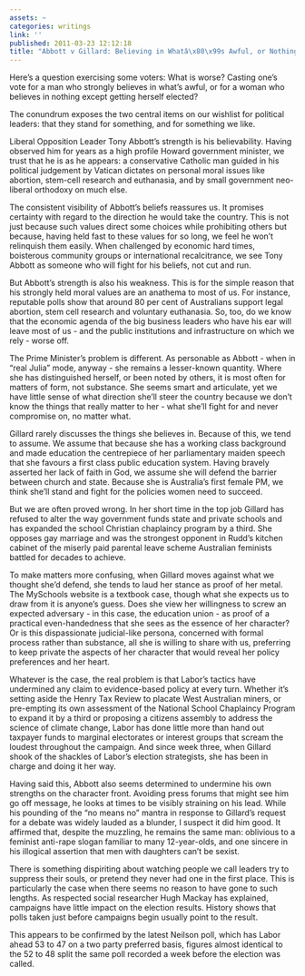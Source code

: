 ```yaml
---
assets: ~
categories: writings
link: ''
published: 2011-03-23 12:12:18
title: "Abbott v Gillard: Believing in Whatâ\x80\x99s Awful, or Nothing at All"
---
```

Here’s a question exercising some voters: What is worse? Casting one’s
vote for a man who strongly believes in what’s awful, or for a woman who
believes in nothing except getting herself elected?

The conundrum exposes the two central items on our wishlist for
political leaders: that they stand for something, and for something we
like.

Liberal Opposition Leader Tony Abbott’s strength is his believability.
Having observed him for years as a high profile Howard government
minister, we trust that he is as he appears: a conservative Catholic man
guided in his political judgement by Vatican dictates on personal moral
issues like abortion, stem-cell research and euthanasia, and by small
government neo-liberal orthodoxy on much else.

The consistent visibility of Abbott’s beliefs reassures us. It promises
certainty with regard to the direction he would take the country. This
is not just because such values direct some choices while prohibiting
others but because, having held fast to these values for so long, we
feel he won’t relinquish them easily. When challenged by economic hard
times, boisterous community groups or international recalcitrance, we
see Tony Abbott as someone who will fight for his beliefs, not cut and
run.

But Abbott’s strength is also his weakness. This is for the simple
reason that his strongly held moral values are an anathema to most of
us. For instance, reputable polls show that around 80 per cent of
Australians support legal abortion, stem cell research and voluntary
euthanasia. So, too, do we know that the economic agenda of the big
business leaders who have his ear will leave most of us - and the public
institutions and infrastructure on which we rely - worse off.

The Prime Minister’s problem is different. As personable as Abbott -
when in “real Julia” mode, anyway - she remains a lesser-known quantity.
Where she has distinguished herself, or been noted by others, it is most
often for matters of form, not substance. She seems smart and
articulate, yet we have little sense of what direction she’ll steer the
country because we don’t know the things that really matter to her -
what she’ll fight for and never compromise on, no matter what.

Gillard rarely discusses the things she believes in. Because of this, we
tend to assume. We assume that because she has a working class
background and made education the centrepiece of her parliamentary
maiden speech that she favours a first class public education system.
Having bravely asserted her lack of faith in God, we assume she will
defend the barrier between church and state. Because she is Australia’s
first female PM, we think she’ll stand and fight for the policies women
need to succeed.

But we are often proved wrong. In her short time in the top job Gillard
has refused to alter the way government funds state and private schools
and has expanded the school Christian chaplaincy program by a third. She
opposes gay marriage and was the strongest opponent in Rudd’s kitchen
cabinet of the miserly paid parental leave scheme Australian feminists
battled for decades to achieve.

To make matters more confusing, when Gillard moves against what we
thought she’d defend, she tends to laud her stance as proof of her
metal. The MySchools website is a textbook case, though what she expects
us to draw from it is anyone’s guess. Does she view her willingness to
screw an expected adversary - in this case, the education union - as
proof of a practical even-handedness that she sees as the essence of her
character? Or is this dispassionate judicial-like persona, concerned
with formal process rather than substance, all she is willing to share
with us, preferring to keep private the aspects of her character that
would reveal her policy preferences and her heart.

Whatever is the case, the real problem is that Labor’s tactics have
undermined any claim to evidence-based policy at every turn. Whether
it’s setting aside the Henry Tax Review to placate West Australian
miners, or pre-empting its own assessment of the National School
Chaplaincy Program to expand it by a third or proposing a citizens
assembly to address the science of climate change, Labor has done little
more than hand out taxpayer funds to marginal electorates or interest
groups that scream the loudest throughout the campaign. And since week
three, when Gillard shook of the shackles of Labor’s election
strategists, she has been in charge and doing it her way.

Having said this, Abbott also seems determined to undermine his own
strengths on the character front. Avoiding press forums that might see
him go off message, he looks at times to be visibly straining on his
lead. While his pounding of the “no means no” mantra in response to
Gillard’s request for a debate was widely lauded as a blunder, I suspect
it did him good. It affirmed that, despite the muzzling, he remains the
same man: oblivious to a feminist anti-rape slogan familiar to many
12-year-olds, and one sincere in his illogical assertion that men with
daughters can’t be sexist.

There is something dispiriting about watching people we call leaders try
to suppress their souls, or pretend they never had one in the first
place. This is particularly the case when there seems no reason to have
gone to such lengths. As respected social researcher Hugh Mackay has
explained, campaigns have little impact on the election results. History
shows that polls taken just before campaigns begin usually point to the
result.

This appears to be confirmed by the latest Neilson poll, which has Labor
ahead 53 to 47 on a two party preferred basis, figures almost identical
to the 52 to 48 split the same poll recorded a week before the election
was called.